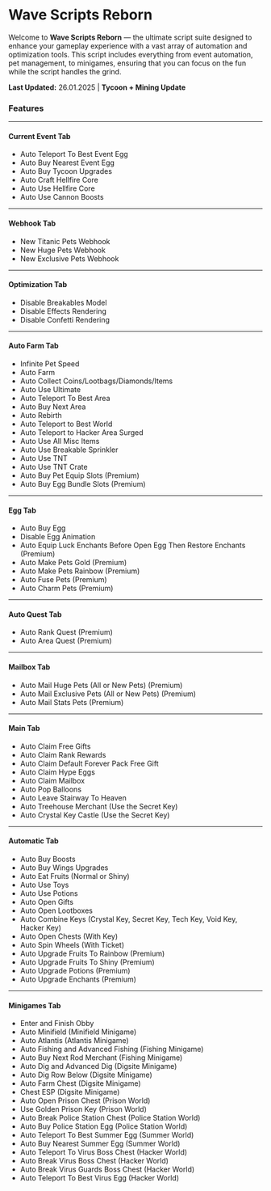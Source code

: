# Wave Scripts Reborn

Welcome to **Wave Scripts Reborn** — the ultimate script suite designed to enhance your gameplay experience with a vast array of automation and optimization tools. This script includes everything from event automation, pet management, to minigames, ensuring that you can focus on the fun while the script handles the grind.

**Last Updated:** 26.01.2025 | **Tycoon + Mining Update**

### Features

---

#### **Current Event Tab**
- Auto Teleport To Best Event Egg
- Auto Buy Nearest Event Egg
- Auto Buy Tycoon Upgrades
- Auto Craft Hellfire Core
- Auto Use Hellfire Core
- Auto Use Cannon Boosts

---

#### **Webhook Tab**
- New Titanic Pets Webhook
- New Huge Pets Webhook
- New Exclusive Pets Webhook

---

#### **Optimization Tab**
- Disable Breakables Model
- Disable Effects Rendering
- Disable Confetti Rendering

---

#### **Auto Farm Tab**
- Infinite Pet Speed
- Auto Farm
- Auto Collect Coins/Lootbags/Diamonds/Items
- Auto Use Ultimate
- Auto Teleport To Best Area
- Auto Buy Next Area
- Auto Rebirth
- Auto Teleport to Best World
- Auto Teleport to Hacker Area Surged
- Auto Use All Misc Items
- Auto Use Breakable Sprinkler
- Auto Use TNT
- Auto Use TNT Crate
- Auto Buy Pet Equip Slots (Premium)
- Auto Buy Egg Bundle Slots (Premium)

---

#### **Egg Tab**
- Auto Buy Egg
- Disable Egg Animation
- Auto Equip Luck Enchants Before Open Egg Then Restore Enchants (Premium)
- Auto Make Pets Gold (Premium)
- Auto Make Pets Rainbow (Premium)
- Auto Fuse Pets (Premium)
- Auto Charm Pets (Premium)

---

#### **Auto Quest Tab**
- Auto Rank Quest (Premium)
- Auto Area Quest (Premium)

---

#### **Mailbox Tab**
- Auto Mail Huge Pets (All or New Pets) (Premium)
- Auto Mail Exclusive Pets (All or New Pets) (Premium)
- Auto Mail Stats Pets (Premium)

---

#### **Main Tab**
- Auto Claim Free Gifts
- Auto Claim Rank Rewards
- Auto Claim Default Forever Pack Free Gift
- Auto Claim Hype Eggs
- Auto Claim Mailbox
- Auto Pop Balloons
- Auto Leave Stairway To Heaven
- Auto Treehouse Merchant (Use the Secret Key)
- Auto Crystal Key Castle (Use the Secret Key)

---

#### **Automatic Tab**
- Auto Buy Boosts
- Auto Buy Wings Upgrades
- Auto Eat Fruits (Normal or Shiny)
- Auto Use Toys
- Auto Use Potions
- Auto Open Gifts
- Auto Open Lootboxes
- Auto Combine Keys (Crystal Key, Secret Key, Tech Key, Void Key, Hacker Key)
- Auto Open Chests (With Key)
- Auto Spin Wheels (With Ticket)
- Auto Upgrade Fruits To Rainbow (Premium)
- Auto Upgrade Fruits To Shiny (Premium)
- Auto Upgrade Potions (Premium)
- Auto Upgrade Enchants (Premium)

---

#### **Minigames Tab**
- Enter and Finish Obby
- Auto Minifield (Minifield Minigame)
- Auto Atlantis (Atlantis Minigame)
- Auto Fishing and Advanced Fishing (Fishing Minigame)
- Auto Buy Next Rod Merchant (Fishing Minigame)
- Auto Dig and Advanced Dig (Digsite Minigame)
- Auto Dig Row Below (Digsite Minigame)
- Auto Farm Chest (Digsite Minigame)
- Chest ESP (Digsite Minigame)
- Auto Open Prison Chest (Prison World)
- Use Golden Prison Key (Prison World)
- Auto Break Police Station Chest (Police Station World)
- Auto Buy Police Station Egg (Police Station World)
- Auto Teleport To Best Summer Egg (Summer World)
- Auto Buy Nearest Summer Egg (Summer World)
- Auto Teleport To Virus Boss Chest (Hacker World)
- Auto Break Virus Boss Chest (Hacker World)
- Auto Break Virus Guards Boss Chest (Hacker World)
- Auto Teleport To Best Virus Egg (Hacker World)
